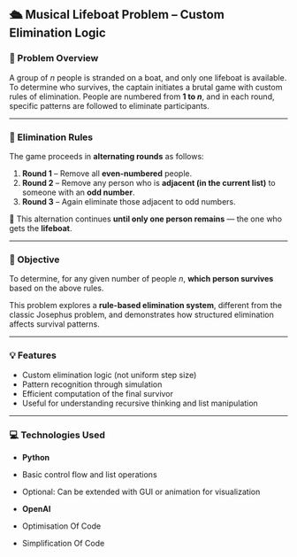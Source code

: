 
## 🛳️ Musical Lifeboat Problem – Custom Elimination Logic

### 📌 Problem Overview

A group of $n$ people is stranded on a boat, and only one lifeboat is available. To determine who survives, the captain initiates a brutal game with custom rules of elimination. People are numbered from **1 to $n$**, and in each round, specific patterns are followed to eliminate participants.

---

### 🔄 Elimination Rules

The game proceeds in **alternating rounds** as follows:

1. **Round 1** – Remove all **even-numbered** people.
2. **Round 2** – Remove any person who is **adjacent (in the current list)** to someone with an **odd number**.
3. **Round 3** – Again eliminate those adjacent to odd numbers.

🔁 This alternation continues **until only one person remains** — the one who gets the **lifeboat**.

---

### 🧠 Objective

To determine, for any given number of people $n$, **which person survives** based on the above rules.

This problem explores a **rule-based elimination system**, different from the classic Josephus problem, and demonstrates how structured elimination affects survival patterns.

---

### 💡 Features

* Custom elimination logic (not uniform step size)
* Pattern recognition through simulation
* Efficient computation of the final survivor
* Useful for understanding recursive thinking and list manipulation

---

### 💻 Technologies Used

* **Python**
* Basic control flow and list operations
* Optional: Can be extended with GUI or animation for visualization

* **OpenAI**
* Optimisation Of Code
* Simplification Of Code
